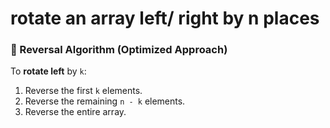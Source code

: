 # rotate an array left/ right by n places
### 🔁 Reversal Algorithm (Optimized Approach)
To **rotate left** by `k`:
1. Reverse the first `k` elements.
2. Reverse the remaining `n - k` elements.
3. Reverse the entire array.

